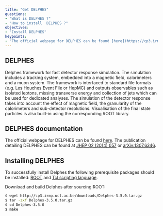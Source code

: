 ```yaml
---
title: "Get DELPHES"
questions:
- "What is DELPHES ?"
- "How to install  DELPHES ?"
objectives:
- "Install DELPHES"
keypoints:
- "The official webpage for DELPHES can be found [here](https://cp3.irmp.ucl.ac.be/projects/delphes)"
---
```


## DELPHES

Delphes framework for fast detector response simulation. The simulation includes a tracking system, embedded into a magnetic field, calorimeters and a muon system. The framework is interfaced to standard file formats (e.g. Les Houches Event File or HepMC) and outputs observables such as isolated leptons, missing transverse energy and collection of jets which can be used for dedicated analyses. The simulation of the detector response takes into account the effect of magnetic field, the granularity of the calorimeters and sub-detector resolutions. Visualisation of the final state particles is also built-in using the corresponding ROOT library.

## DELPHES documentation

The official webpage for DELPHES can be found [here](https://cp3.irmp.ucl.ac.be/projects/delphes). 
The publication detailing DELPHES can be found at [JHEP 02 (2014) 057](http://dx.doi.org/10.1007/JHEP02(2014)057) or [arXiv:1307.6346](http://arxiv.org/abs/1307.6346). 

## Installing DELPHES 

To successfully install Delphes the following prerequisite packages should be installed: [ROOT](https://saghosh.github.io/root-short-exercise/02-get-root/index.html) and [Tcl scripting language](http://www.tcl.tk/).

Download and build Delphes after sourcing ROOT:

```bash
$ wget http://cp3.irmp.ucl.ac.be/downloads/Delphes-3.5.0.tar.gz
$ tar -zxf Delphes-3.5.0.tar.gz
$ cd Delphes-3.5.0
$ make
```
